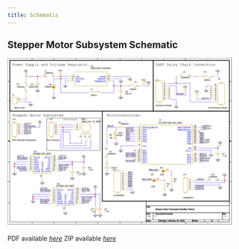 ```yaml
---
title: Schematic
---
```


## Stepper Motor Subsystem Schematic

![Schematic Design](/docs/static/media/Schematic_Design_Feb22.png)

PDF available [*here*](/docs/static/media/BPollock_Subsystem_Schematic.pdf)
ZIP available [*here*](/docs/Schematic-Design/BPollock_Subsystem.zip)